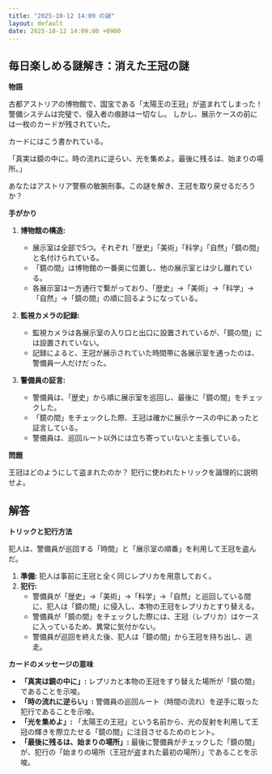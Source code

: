 ```yaml
---
title: "2025-10-12 14:09 の謎"
layout: default
date: 2025-10-12 14:09:00 +0900
---
```

## 毎日楽しめる謎解き：消えた王冠の謎

**物語**

古都アストリアの博物館で、国宝である「太陽王の王冠」が盗まれてしまった！
警備システムは完璧で、侵入者の痕跡は一切なし。
しかし、展示ケースの前には一枚のカードが残されていた。

カードにはこう書かれている。

「真実は鏡の中に。時の流れに逆らい、光を集めよ。最後に残るは、始まりの場所。」

あなたはアストリア警察の敏腕刑事。この謎を解き、王冠を取り戻せるだろうか？

**手がかり**

1.  **博物館の構造:**
    *   展示室は全部で5つ。それぞれ「歴史」「美術」「科学」「自然」「鏡の間」と名付けられている。
    *   「鏡の間」は博物館の一番奥に位置し、他の展示室とは少し離れている。
    *   各展示室は一方通行で繋がっており、「歴史」→「美術」→「科学」→「自然」→「鏡の間」の順に回るようになっている。

2.  **監視カメラの記録:**
    *   監視カメラは各展示室の入り口と出口に設置されているが、「鏡の間」には設置されていない。
    *   記録によると、王冠が展示されていた時間帯に各展示室を通ったのは、警備員一人だけだった。

3.  **警備員の証言:**
    *   警備員は、「歴史」から順に展示室を巡回し、最後に「鏡の間」をチェックした。
    *   「鏡の間」をチェックした際、王冠は確かに展示ケースの中にあったと証言している。
    *   警備員は、巡回ルート以外には立ち寄っていないと主張している。

**問題**

王冠はどのようにして盗まれたのか？
犯行に使われたトリックを論理的に説明せよ。

## 解答

**トリックと犯行方法**

犯人は、警備員が巡回する「時間」と「展示室の順番」を利用して王冠を盗んだ。

1.  **準備:** 犯人は事前に王冠と全く同じレプリカを用意しておく。
2.  **犯行:**
    *   警備員が「歴史」→「美術」→「科学」→「自然」と巡回している間に、犯人は「鏡の間」に侵入し、本物の王冠をレプリカとすり替える。
    *   警備員が「鏡の間」をチェックした際には、王冠（レプリカ）はケースに入っているため、異常に気付かない。
    *   警備員が巡回を終えた後、犯人は「鏡の間」から王冠を持ち出し、逃走。

**カードのメッセージの意味**

*   **「真実は鏡の中に」:** レプリカと本物の王冠をすり替えた場所が「鏡の間」であることを示唆。
*   **「時の流れに逆らい」:** 警備員の巡回ルート（時間の流れ）を逆手に取った犯行であることを示唆。
*   **「光を集めよ」:** 「太陽王の王冠」という名前から、光の反射を利用して王冠の輝きを際立たせる「鏡の間」に注目させるためのヒント。
*   **「最後に残るは、始まりの場所」:** 最後に警備員がチェックした「鏡の間」が、犯行の「始まりの場所（王冠が盗まれた最初の場所）」であることを示唆。
